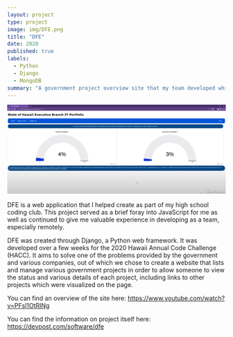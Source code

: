 ```yaml
---
layout: project
type: project
image: img/DFE.png
title: "DFE"
date: 2020
published: true
labels:
  - Python
  - Django
  - MongoDB
summary: "A government project overview site that my team developed which tied for first in HACC 2020."
---
```

<div class="text-center p-4">
  <img width="1200px" src="../img/DFEHomepage.png" class="img-thumbnail" >
</div>

DFE is a web application that I helped create as part of my high school coding club. This project served as a brief foray into JavaScript for me as well as continued to give me valuable experience in developing as a team, especially remotely.

DFE was created through Django, a Python web framework. It was developed over a few weeks for the 2020 Hawaii Annual Code Challenge (HACC). It aims to solve one of the problems provided by the government and various companies, out of which we chose to create a website that lists and manage various government projects in order to allow someone to view the status and various details of each project, including links to other projects which were visualized on the page.

You can find an overview of the site here: <a href="https://www.youtube.com/watch?v=PFsl1OtRINg">https://www.youtube.com/watch?v=PFsl1OtRINg</a>
 
You can find the information on project itself here: <a href="https://devpost.com/software/dfe">https://devpost.com/software/dfe</a>
